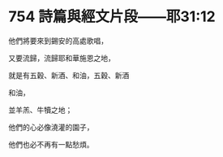 # 754 詩篇與經文片段——耶31:12

他們將要來到錫安的高處歌唱，

又要流歸，流歸耶和華施恩之地，

就是有五穀、新酒、和油，五穀、新酒

和油，

並羊羔、牛犢之地；

他們的心必像澆灌的園子，

他們也必不再有一點愁煩。

